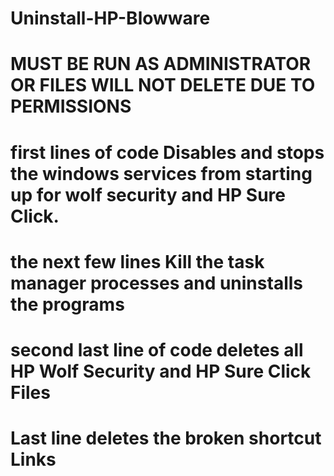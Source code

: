 # Uninstall-HP-Blowware
# MUST BE RUN AS ADMINISTRATOR OR FILES WILL NOT DELETE DUE TO PERMISSIONS

# first lines of code Disables and stops the windows services from starting up for wolf security and HP Sure Click.
# the next few lines Kill the task manager processes and uninstalls the programs
# second last line of code deletes all HP Wolf Security and HP Sure Click Files
# Last line deletes the broken shortcut Links
